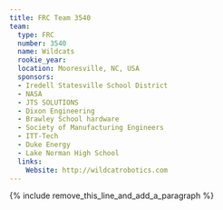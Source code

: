 ```yaml
---
title: FRC Team 3540
team:
  type: FRC
  number: 3540
  name: Wildcats
  rookie_year:
  location: Mooresville, NC, USA
  sponsors:
  - Iredell Statesville School District
  - NASA
  - JTS SOLUTIONS
  - Dixon Engineering
  - Brawley School hardware
  - Society of Manufacturing Engineers
  - ITT-Tech
  - Duke Energy
  - Lake Norman High School
  links:
    Website: http://wildcatrobotics.com
---
```


{% include remove_this_line_and_add_a_paragraph %}